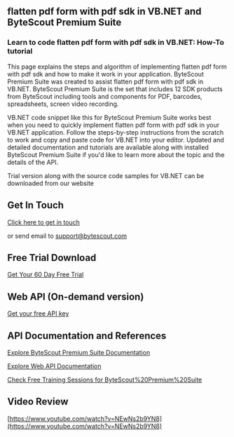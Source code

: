 ## flatten pdf form with pdf sdk in VB.NET and ByteScout Premium Suite

### Learn to code flatten pdf form with pdf sdk in VB.NET: How-To tutorial

This page explains the steps and algorithm of implementing flatten pdf form with pdf sdk and how to make it work in your application. ByteScout Premium Suite was created to assist flatten pdf form with pdf sdk in VB.NET. ByteScout Premium Suite is the set that includes 12 SDK products from ByteScout including tools and components for PDF, barcodes, spreadsheets, screen video recording.

VB.NET code snippet like this for ByteScout Premium Suite works best when you need to quickly implement flatten pdf form with pdf sdk in your VB.NET application. Follow the steps-by-step instructions from the scratch to work and copy and paste code for VB.NET into your editor. Updated and detailed documentation and tutorials are available along with installed ByteScout Premium Suite if you'd like to learn more about the topic and the details of the API.

Trial version along with the source code samples for VB.NET can be downloaded from our website

## Get In Touch

[Click here to get in touch](https://bytescout.zendesk.com/hc/en-us/requests/new?subject=ByteScout%20Premium%20Suite%20Question)

or send email to [support@bytescout.com](mailto:support@bytescout.com?subject=ByteScout%20Premium%20Suite%20Question) 

## Free Trial Download

[Get Your 60 Day Free Trial](https://bytescout.com/download/web-installer?utm_source=github-readme)

## Web API (On-demand version)

[Get your free API key](https://pdf.co/documentation/api?utm_source=github-readme)

## API Documentation and References

[Explore ByteScout Premium Suite Documentation](https://bytescout.com/documentation/index.html?utm_source=github-readme)

[Explore Web API Documentation](https://pdf.co/documentation/api?utm_source=github-readme)

[Check Free Training Sessions for ByteScout%20Premium%20Suite](https://academy.bytescout.com/)

## Video Review

[https://www.youtube.com/watch?v=NEwNs2b9YN8](https://www.youtube.com/watch?v=NEwNs2b9YN8)